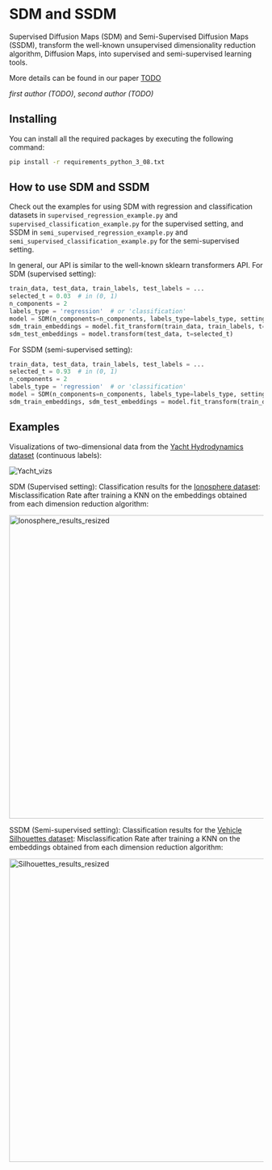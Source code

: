 # SDM and SSDM

Supervised Diffusion Maps (SDM) and Semi-Supervised Diffusion Maps (SSDM), transform the well-known unsupervised dimensionality reduction algorithm, Diffusion Maps, into supervised and semi-supervised learning tools.

More details can be found in our paper [TODO](https://arxiv.org/******)

*first author (TODO)*, *second author (TODO)*

## Installing
You can install all the required packages by executing the following command:

```bash
pip install -r requirements_python_3_08.txt
```

## How to use SDM and SSDM
Check out the examples for using SDM with regression and classification datasets in `supervised_regression_example.py` and
`supervised_classification_example.py` for the supervised setting, and SSDM in `semi_supervised_regression_example.py` and
`semi_supervised_classification_example.py` for the semi-supervised setting.

In general, our API is similar to the well-known sklearn transformers API. For SDM (supervised setting):

```python
train_data, test_data, train_labels, test_labels = ...
selected_t = 0.03  # in (0, 1)
n_components = 2
labels_type = 'regression'  # or 'classification'
model = SDM(n_components=n_components, labels_type=labels_type, setting='supervised')
sdm_train_embeddings = model.fit_transform(train_data, train_labels, t=selected_t)
sdm_test_embeddings = model.transform(test_data, t=selected_t)
```

For SSDM (semi-supervised setting):

```python
train_data, test_data, train_labels, test_labels = ...
selected_t = 0.93  # in (0, 1)
n_components = 2
labels_type = 'regression'  # or 'classification'
model = SDM(n_components=n_components, labels_type=labels_type, setting='semi-supervised')
sdm_train_embeddings, sdm_test_embeddings = model.fit_transform(train_data, train_labels, test_data, t=selected_t)
```

## Examples
Visualizations of two-dimensional data from the [Yacht Hydrodynamics dataset](https://archive.ics.uci.edu/dataset/243/yacht+hydrodynamics) (continuous labels):

![Yacht_vizs](https://github.com/harel147/sdm/assets/63463677/1271d5e4-802d-4bfb-9f4f-771ee9675f15)

SDM (Supervised setting): Classification results for the
[Ionosphere dataset](https://archive.ics.uci.edu/dataset/52/ionosphere): Misclassification Rate after training a
KNN on the embeddings obtained from each dimension reduction algorithm:

<img src="https://github.com/user-attachments/assets/1a2e27e8-55ce-4382-99b6-562d2a8704ce" alt="Ionosphere_results_resized" width="600"/>

SSDM (Semi-supervised setting): Classification results for the
[Vehicle Silhouettes dataset](https://archive.ics.uci.edu/dataset/149/statlog+vehicle+silhouettes): Misclassification Rate after training a
KNN on the embeddings obtained from each dimension reduction algorithm:

<img src="https://github.com/user-attachments/assets/d43a6cf2-b42b-4c01-b249-e6c9fe4a6046" alt="Silhouettes_results_resized" width="600"/>

